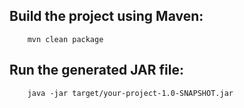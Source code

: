 ## Build the project using Maven:

```
    mvn clean package
```
## Run the generated JAR file:

```
    java -jar target/your-project-1.0-SNAPSHOT.jar
```
